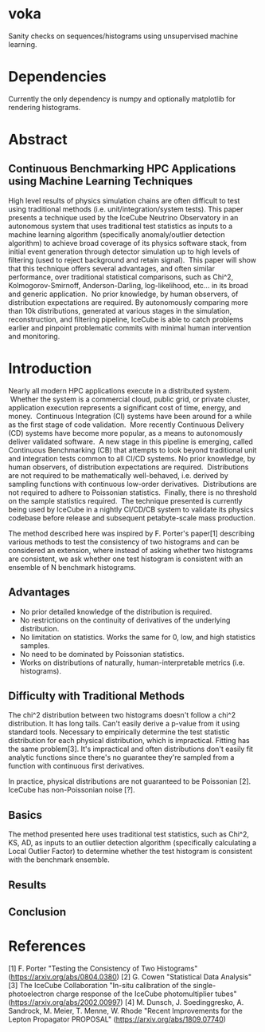 # voka
Sanity checks on sequences/histograms using unsupervised machine learning.

# Dependencies

Currently the only dependency is numpy and optionally matplotlib for rendering histograms.

# Abstract
## Continuous Benchmarking HPC Applications using Machine Learning Techniques

High level results of physics simulation chains are often difficult to test using traditional methods (i.e. unit/integration/system tests). This paper presents a technique used by the IceCube Neutrino Observatory in an autonomous system that uses traditional test statistics as inputs to a machine learning algorithm (specifically anomaly/outlier detection algorithm) to achieve broad coverage of its physics software stack, from initial event generation through detector simulation up to high levels of filtering (used to reject background and retain signal).  This paper will show that this technique offers several advantages, and often similar performance, over traditional statistical comparisons, such as Chi^2, Kolmogorov-Smirnoff, Anderson-Darling, log-likelihood, etc... in its broad and generic application.  No prior knowledge, by human observers, of distribution expectations are required.  By autonomously comparing more than 10k distributions, generated at various stages in the simulation, reconstruction, and filtering pipeline, IceCube is able to catch problems earlier and pinpoint problematic commits with minimal human intervention and monitoring.

# Introduction
Nearly all modern HPC applications execute in a distributed system.  Whether the system is a commercial cloud, public grid, or private cluster, application execution represents a significant cost of time, energy, and money.  Continuous Integration (CI) systems have been around for a while as the first stage of code validation.  More recently Continuous Delivery (CD) systems have become more popular, as a means to autonomously deliver validated software.  A new stage in this pipeline is emerging, called Continuous Benchmarking (CB) that attempts to look beyond traditional unit and integration tests common to all CI/CD systems.  No prior knowledge, by human observers, of distribution expectations are required.  Distributions are not required to be mathematically well-behaved, i.e. derived by sampling functions with continuous low-order derivatives.  Distributions are not required to adhere to Poissonian statistics.  Finally, there is no threshold on the sample statistics required.  The technique presented is currently being used by IceCube in a nightly CI/CD/CB system to validate its physics codebase before release and subsequent petabyte-scale mass production.

The method described here was inspired by F. Porter's paper[1] describing various methods to test the consistency of two histograms and can be considered an extension, where instead of asking whether two histograms are consistent, we ask whether one test histogram is consistent with an ensemble of N benchmark histograms.

## Advantages
- No prior detailed knowledge of the distribution is required.
- No restrictions on the continuity of derivatives of the underlying distribution.
- No limitation on statistics.  Works the same for 0, low, and high statistics samples.
- No need to be dominated by Poissonian statistics.
- Works on distributions of naturally, human-interpretable metrics (i.e. histograms).

## Difficulty with Traditional Methods
The chi^2 distribution between two histograms doesn't follow a chi^2 distribution.  It has long tails.  Can't easily derive a p-value from it using standard tools.  Necessary to empirically determine the test statistic distribution for each physical distribution, which is impractical.  Fitting has the same problem[3].  It's impractical and often distributions don't easily fit analytic functions since there's no guarantee they're sampled from a function with continuous first derivatives.

In practice, physical distributions are not guaranteed to be Poissonian [2].  IceCube has non-Poissonian noise [?].

## Basics
The method presented here uses traditional test statistics, such as Chi^2, KS, AD, as inputs to an outlier detection algorithm (specifically calculating a Local Outlier Factor) to determine whether the test histogram is consistent with the benchmark ensemble.

## Results

## Conclusion

# References
[1] F. Porter "Testing the Consistency of Two Histograms" (https://arxiv.org/abs/0804.0380) 
[2] G. Cowen "Statistical Data Analysis"
[3] The IceCube Collaboration "In-situ calibration of the single-photoelectron charge response of the IceCube photomultiplier tubes" (https://arxiv.org/abs/2002.00997)
[4] M. Dunsch, J. Soedinggresko, A. Sandrock, M. Meier, T. Menne, W. Rhode "Recent Improvements for the Lepton Propagator PROPOSAL" (https://arxiv.org/abs/1809.07740)
